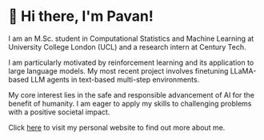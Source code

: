 # 👋 Hi there, I'm Pavan!

I am an M.Sc. student in Computational Statistics and Machine Learning at University College London (UCL) and a research intern at Century Tech.

I am particularly motivated by reinforcement learning and its application to large language models. My most recent project involves finetuning LLaMA-based LLM agents in text-based multi-step environments.

My core interest lies in the safe and responsible advancement of AI for the benefit of humanity. I am eager to apply my skills to challenging problems with a positive societal impact.

Click [here](https://pavanpreet-gandhi.github.io/) to visit my personal website to find out more about me.
